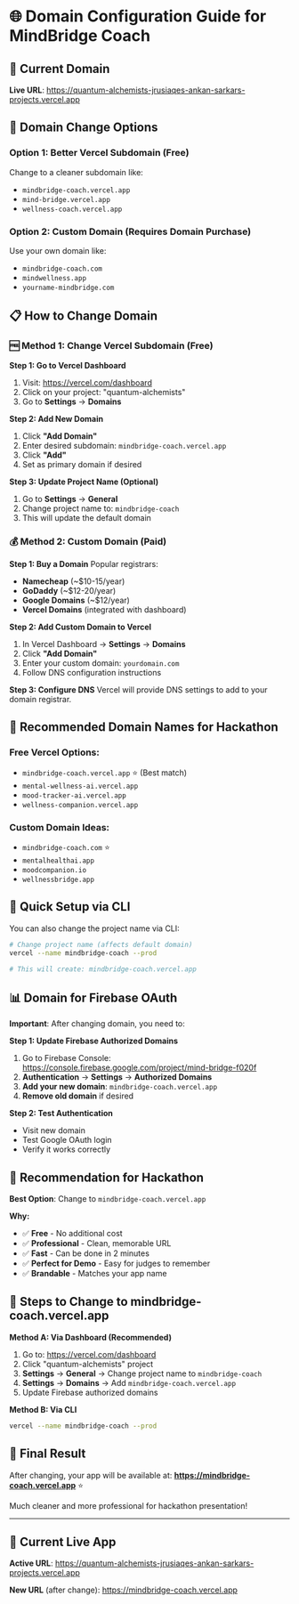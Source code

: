 # 🌐 Domain Configuration Guide for MindBridge Coach

## 🎯 **Current Domain**
**Live URL**: https://quantum-alchemists-jrusiaqes-ankan-sarkars-projects.vercel.app

## 🔄 **Domain Change Options**

### **Option 1: Better Vercel Subdomain** (Free)
Change to a cleaner subdomain like:
- `mindbridge-coach.vercel.app`
- `mind-bridge.vercel.app`
- `wellness-coach.vercel.app`

### **Option 2: Custom Domain** (Requires Domain Purchase)
Use your own domain like:
- `mindbridge-coach.com`
- `mindwellness.app`
- `yourname-mindbridge.com`

## 📋 **How to Change Domain**

### 🆓 **Method 1: Change Vercel Subdomain (Free)**

**Step 1: Go to Vercel Dashboard**
1. Visit: https://vercel.com/dashboard
2. Click on your project: "quantum-alchemists"
3. Go to **Settings** → **Domains**

**Step 2: Add New Domain**
1. Click **"Add Domain"**
2. Enter desired subdomain: `mindbridge-coach.vercel.app`
3. Click **"Add"**
4. Set as primary domain if desired

**Step 3: Update Project Name (Optional)**
1. Go to **Settings** → **General**
2. Change project name to: `mindbridge-coach`
3. This will update the default domain

### 💰 **Method 2: Custom Domain (Paid)**

**Step 1: Buy a Domain**
Popular registrars:
- **Namecheap** (~$10-15/year)
- **GoDaddy** (~$12-20/year)
- **Google Domains** (~$12/year)
- **Vercel Domains** (integrated with dashboard)

**Step 2: Add Custom Domain to Vercel**
1. In Vercel Dashboard → **Settings** → **Domains**
2. Click **"Add Domain"**
3. Enter your custom domain: `yourdomain.com`
4. Follow DNS configuration instructions

**Step 3: Configure DNS**
Vercel will provide DNS settings to add to your domain registrar.

## 🚀 **Recommended Domain Names for Hackathon**

### **Free Vercel Options:**
- `mindbridge-coach.vercel.app` ⭐ (Best match)
- `mental-wellness-ai.vercel.app`
- `mood-tracker-ai.vercel.app`
- `wellness-companion.vercel.app`

### **Custom Domain Ideas:**
- `mindbridge-coach.com` ⭐
- `mentalhealthai.app`
- `moodcompanion.io`
- `wellnessbridge.app`

## 🔧 **Quick Setup via CLI**

You can also change the project name via CLI:

```bash
# Change project name (affects default domain)
vercel --name mindbridge-coach --prod

# This will create: mindbridge-coach.vercel.app
```

## 📊 **Domain for Firebase OAuth**

**Important**: After changing domain, you need to:

**Step 1: Update Firebase Authorized Domains**
1. Go to Firebase Console: https://console.firebase.google.com/project/mind-bridge-f020f
2. **Authentication** → **Settings** → **Authorized Domains**
3. **Add your new domain**: `mindbridge-coach.vercel.app`
4. **Remove old domain** if desired

**Step 2: Test Authentication**
- Visit new domain
- Test Google OAuth login
- Verify it works correctly

## 🎯 **Recommendation for Hackathon**

**Best Option**: Change to `mindbridge-coach.vercel.app`

**Why:**
- ✅ **Free** - No additional cost
- ✅ **Professional** - Clean, memorable URL
- ✅ **Fast** - Can be done in 2 minutes
- ✅ **Perfect for Demo** - Easy for judges to remember
- ✅ **Brandable** - Matches your app name

## 📱 **Steps to Change to mindbridge-coach.vercel.app**

**Method A: Via Dashboard (Recommended)**
1. Go to: https://vercel.com/dashboard
2. Click "quantum-alchemists" project
3. **Settings** → **General** → Change project name to `mindbridge-coach`
4. **Settings** → **Domains** → Add `mindbridge-coach.vercel.app`
5. Update Firebase authorized domains

**Method B: Via CLI**
```bash
vercel --name mindbridge-coach --prod
```

## 🌟 **Final Result**

After changing, your app will be available at:
**https://mindbridge-coach.vercel.app** ⭐

Much cleaner and more professional for hackathon presentation!

---

## 🔗 **Current Live App**
**Active URL**: https://quantum-alchemists-jrusiaqes-ankan-sarkars-projects.vercel.app

**New URL** (after change): https://mindbridge-coach.vercel.app